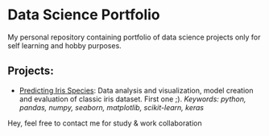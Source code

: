 # Data Science Portfolio
My personal repository containing portfolio of data science projects only for self learning and hobby purposes.

##  Projects:

- [Predicting Iris Species](https://github.com/renanfe/data-science-portfolio/blob/master/ds-iris/ds-iris.ipynb): Data analysis and visualization, model creation and evaluation of classic iris dataset. First one ;).
*Keywords: python, pandas, numpy, seaborn, matplotlib, scikit-learn, keras* 

Hey, feel free to contact me for study & work collaboration
